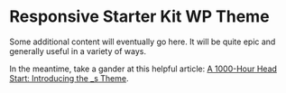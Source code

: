 # Responsive Starter Kit WP Theme

Some additional content will eventually go here. It will be quite epic and generally useful in a variety of ways.

In the meantime, take a gander at this helpful article: [A 1000-Hour Head Start: Introducing the _s Theme](http://themeshaper.com/2012/02/13/introducing-the-underscores-theme/).
